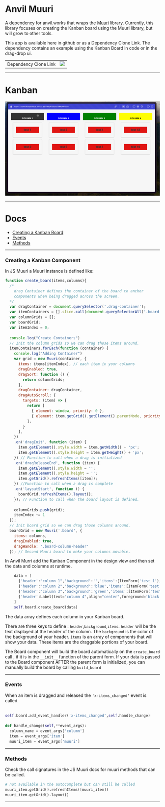 # Anvil Muuri
A dependency for anvil.works that wraps the [Muuri](https://github.com/haltu/muuri) library. Currently, this library focuses on creating the Kanban board using the Muuri library, but will grow to other tools.

This app is available here in github or as a Dependency Clone Link. The dependency contains an example using the Kanban Board in code or in the drag-drop ui.

|||
|---|---|
| Dependency Clone Link | [<img src="https://anvil.works/img/forum/copy-app.png" height='40px'>](https://anvil.works/build#clone:AZEAIDUT6YHZWZ2D=4VTJAN6ZGB7KAPSDZCK4YLOF) |

---
# Kanban

![Alt text](kabaan.gif)

---
# Docs

- [Creating a Kanban Board](#creating-a-kanban-component)
- [Events](#events)
- [Methods](#methods)


---
### Creating a Kanban Component

In JS Muuri a Muuri instance is defined like:
```js
function create_board(items,columns){
  /*
    drag Container defines the container of the board to anchor 
    components when being dragged across the screen.
  */
  var dragContainer = document.querySelector('.drag-container');
  var itemContainers = [].slice.call(document.querySelectorAll('.board-column-content')); // Each Column of your board.
  var columnGrids = [];
  var boardGrid;
  var itemIndex = 0;
  
  console.log("Create Containers")
  // Init the column grids so we can drag those items around.
  itemContainers.forEach(function (container) {
    console.log("Adding Container")
    var grid = new Muuri(container, {
      items: items[itemIndex], // each item in your columns
      dragEnabled: true,
      dragSort: function () {
        return columnGrids;
      },
      dragContainer: dragContainer,
      dragAutoScroll: {
        targets: (item) => {
          return [
            { element: window, priority: 0 },
            { element: item.getGrid().getElement().parentNode, priority: 1 },
          ];
        }
      },
    })
    .on('dragInit', function (item) {
      item.getElement().style.width = item.getWidth() + 'px';
      item.getElement().style.height = item.getHeight() + 'px';
    }) // Function to call when a drag is initialized
    .on('dragReleaseEnd', function (item) {
      item.getElement().style.width = '';
      item.getElement().style.height = '';
      item.getGrid().refreshItems([item]);
    }) //Function to call when a drag is complete
    .on('layoutStart', function () {
      boardGrid.refreshItems().layout();
    }); // Function to call when the board layout is defined.
    
    columnGrids.push(grid);
    itemIndex += 1
  });
  // Init board grid so we can drag those columns around.
  boardGrid = new Muuri('.board', {
    items: columns,
    dragEnabled: true,
    dragHandle: '.board-column-header'
  }); // Second Muuri board to make your columns movable.
```
In Anvil Murri add the Kanban Component in the design view and then set the data and columns at runtime.

```python
    data = [
      {'header':"column 1",'background':'','items':[ItemForm('test 1'),ItemForm('test 2')]},
      {'header':"column 2",'background':'blue','items':[ItemForm('test 3'),ItemForm('test 6')]},
      {'header':"column 3",'background':'green','items':[ItemForm('test 4'),ItemForm('test 5')]},
      {'header':Label(text="column 4",align="center",foreground='black'),'background':'yellow','items':[ItemForm('test 42'),ItemForm('test 10')]}
    ]
    self.board.create_board(data)
```
The data array defines each column in your Kanban board.

There are three keys to define : ```header```,```background```,```items```. ```header``` will be the text displayed at the header of the column. The ```background``` is the color of the background of your header. ```items``` is an array of components that will show your data. These items are the draggable portions of your board.

The Board component will build the board automatically on the ```create_board``` call , if it is in the ```__init__``` function of the parent form. If your data is passed to the Board component AFTER the parent form is initialized, you can manually build the board by calling ```build_board```

---

### Events

When an item is dragged and released the ```'x-items_changed'``` event is called. 

```python

self.board.add_event_handler('x-items_changed',self.handle_change)

def handle_change(self,**event_args):
  column_name = event_args['column']
  item = event_args['item']
  muuri_item = event_args['muuri']

```

---

### Methods

Check the call signatures in the JS Muuri docs for muuri methods that can be called.


```python
# not available in the autocomplete but can still be called
muuri_item.getGrid().refreshItems([muuri_item])
muuri_item.getGrid().layout()
```
---
